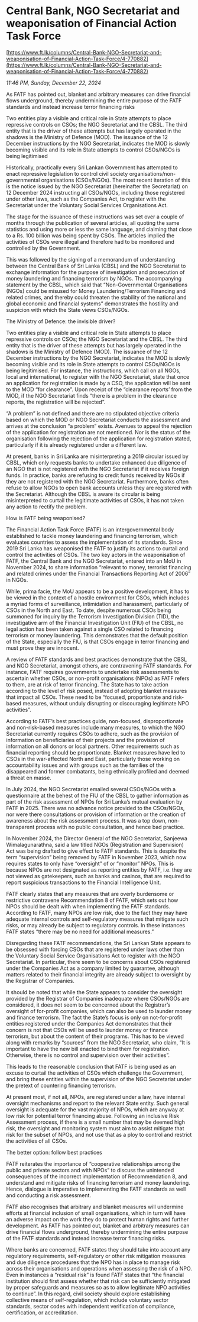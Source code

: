 # Central Bank, NGO Secretariat and weaponisation of Financial Action Task Force

[https://www.ft.lk/columns/Central-Bank-NGO-Secretariat-and-weaponisation-of-Financial-Action-Task-Force/4-770882](https://www.ft.lk/columns/Central-Bank-NGO-Secretariat-and-weaponisation-of-Financial-Action-Task-Force/4-770882)

*11:46 PM, Sunday, December 22, 2024*

As FATF has pointed out, blanket and arbitrary measures can drive financial flows underground, thereby undermining the entire purpose of the FATF standards and instead increase terror financing risks

Two entities play a visible and critical role in State attempts to place repressive controls on CSOs; the NGO Secretariat and the CBSL. The third entity that is the driver of these attempts but has largely operated in the shadows is the Ministry of Defence (MOD). The issuance of the 12 December instructions by the NGO Secretariat, indicates the MOD is slowly becoming visible and its role in State attempts to control CSOs/NGOs is being legitimised

Historically, practically every Sri Lankan Government has attempted to enact repressive legislation to control civil society organisations/non-governmental organisations (CSOs/NGOs). The most recent iteration of this is the notice issued by the NGO Secretariat (hereinafter the Secretariat) on 12 December 2024 instructing all CSOs/NGOs, including those registered under other laws, such as the Companies Act, to register with the Secretariat under the Voluntary Social Services Organisations Act.

The stage for the issuance of these instructions was set over a couple of months through the publication of several articles, all quoting the same statistics and using more or less the same language, and claiming that close to a Rs. 100 billion was being spent by CSOs. The articles implied the activities of CSOs were illegal and therefore had to be monitored and controlled by the Government.

This was followed by the signing of a memorandum of understanding between the Central Bank of Sri Lanka (CBSL) and the NGO Secretariat to exchange information for the purpose of investigation and prosecution of money laundering and financing terrorism by NGOs. The accompanying statement by the CBSL, which said that “Non-Governmental Organisations (NGOs) could be misused for Money Laundering/Terrorism Financing and related crimes, and thereby could threaten the stability of the national and global economic and financial systems” demonstrates the hostility and suspicion with which the State views CSOs/NGOs.

The Ministry of Defence: the invisible driver?

Two entities play a visible and critical role in State attempts to place repressive controls on CSOs; the NGO Secretariat and the CBSL. The third entity that is the driver of these attempts but has largely operated in the shadows is the Ministry of Defence (MOD). The issuance of the 12 December instructions by the NGO Secretariat, indicates the MOD is slowly becoming visible and its role in State attempts to control CSOs/NGOs is being legitimised. For instance, the instructions, which call on all NGOs, local and international, to register with the NGO Secretariat, state that once an application for registration is made by a CSO, the application will be sent to the MOD “for clearance”. Upon receipt of the “clearance reports’ from the MOD, if the NGO Secretariat finds “there is a problem in the clearance reports, the registration will be rejected”.

“A problem” is not defined and there are no stipulated objective criteria based on which the MOD or NGO Secretariat conducts the assessment and arrives at the conclusion “a problem” exists. Avenues to appeal the rejection of the application for registration are not mentioned. Nor is the status of the organisation following the rejection of the application for registration stated, particularly if it is already registered under a different law.

At present, banks in Sri Lanka are misinterpreting a 2019 circular issued by CBSL, which only requests banks to undertake enhanced due diligence of an NGO that is not registered with the NGO Secretariat if it receives foreign funds. In practice, banks are refusing to credit funds received by NGOs if they are not registered with the NGO Secretariat. Furthermore, banks often refuse to allow NGOs to open bank accounts unless they are registered with the Secretariat. Although the CBSL is aware its circular is being misinterpreted to curtail the legitimate activities of CSOs, it has not taken any action to rectify the problem.

How is FATF being weaponised?

The Financial Action Task Force (FATF) is an intergovernmental body established to tackle money laundering and financing terrorism, which evaluates countries to assess the implementation of its standards. Since 2019 Sri Lanka has weaponised the FATF to justify its actions to curtail and control the activities of CSOs. The two key actors in the weaponisation of FATF, the Central Bank and the NGO Secretariat, entered into an MoU in November 2024, to share information “relevant to money, terrorist financing and related crimes under the Financial Transactions Reporting Act of 2006” in NGOs.

While, prima facie, the MoU appears to be a positive development, it has to be viewed in the context of a hostile environment for CSOs, which includes a myriad forms of surveillance, intimidation and harassment, particularly of CSOs in the North and East. To date, despite numerous CSOs being summoned for inquiry by the Terrorism Investigation Division (TID), the investigative arm of the Financial Investigation Unit (FIU) of the CBSL, no legal action has been taken against a single CSO related to financing terrorism or money laundering. This demonstrates that the default position of the State, especially the FIU, is that CSOs engage in terror financing and must prove they are innocent.

A review of FATF standards and best practices demonstrate that the CBSL and NGO Secretariat, amongst others, are contravening FATF standards. For instance, FATF requires governments to undertake risk assessments to ascertain whether CSOs, or non-profit organisations (NPOs) as FATF refers to them, are at risk of terror financing. The State has to take action according to the level of risk posed, instead of adopting blanket measures that impact all CSOs. These need to be “focused, proportionate and risk-based measures, without unduly disrupting or discouraging legitimate NPO activities”.

According to FATF’s best practices guide, non-focused, disproportionate and non-risk-based measures include many measures, to which the NGO Secretariat currently requires CSOs to adhere, such as the provision of information on beneficiaries of their projects and the provision of information on all donors or local partners. Other requirements such as financial reporting should be proportionate. Blanket measures have led to CSOs in the war-affected North and East, particularly those working on accountability issues and with groups such as the families of the disappeared and former combatants, being ethnically profiled and deemed a threat en masse.

In July 2024, the NGO Secretariat emailed several CSOs/NGOs with a questionnaire at the behest of the FIU of the CBSL to gather information as part of the risk assessment of NPOs for Sri Lanka’s mutual evaluation by FATF in 2025. There was no advance notice provided to the CSOs/NGOs, nor were there consultations or provision of information or the creation of awareness about the risk assessment process. It was a top down, non-transparent process with no public consultation, and hence bad practice.

In November 2024, the Director General of the NGO Secretariat, Sanjeewa Wimalagunarathna, said a law titled NGOs (Registration and Supervision) Act was being drafted to give effect to FATF standards. This is despite the term “supervision” being removed by FATF in November 2023, which now requires states to only have “oversight” of or “monitor” NPOs. This is because NPOs are not designated as reporting entities by FATF, i.e. they are not viewed as gatekeepers, such as banks and casinos, that are required to report suspicious transactions to the Financial Intelligence Unit.

FATF clearly states that any measures that are overly burdensome or restrictive contravene Recommendation 8 of FATF, which sets out how NPOs should be dealt with when implementing the FATF standards. According to FATF, many NPOs are low risk, due to the fact they may have adequate internal controls and self-regulatory measures that mitigate such risks, or may already be subject to regulatory controls. In these instances FATF states “there may be no need for additional measures.”

Disregarding these FATF recommendations, the Sri Lankan State appears to be obsessed with forcing CSOs that are registered under laws other than the Voluntary Social Service Organisations Act to register with the NGO Secretariat. In particular, there seem to be concerns about CSOs registered under the Companies Act as a company limited by guarantee, although matters related to their financial integrity are already subject to oversight by the Registrar of Companies.

It should be noted that while the State appears to consider the oversight provided by the Registrar of Companies inadequate where CSOs/NGOs are considered, it does not seem to be concerned about the Registrar’s oversight of for-profit companies, which can also be used to launder money and finance terrorism. The fact the State’s focus is only on not-for-profit entities registered under the Companies Act demonstrates that their concern is not that CSOs will be used to launder money or finance terrorism, but about the content of their programs. This has to be viewed along with remarks by “sources” from the NGO Secretariat, who claim, “It is important to have the new bill enacted to bind them for registration. Otherwise, there is no control and supervision over their activities”.

This leads to the reasonable conclusion that FATF is being used as an excuse to curtail the activities of CSOs which challenge the Government, and bring these entities within the supervision of the NGO Secretariat under the pretext of countering financing terrorism.

At present most, if not all, NPOs, are registered under a law, have internal oversight mechanisms and report to the relevant State entity. Such general oversight is adequate for the vast majority of NPOs, which are anyway at low risk for potential terror financing abuse. Following an inclusive Risk Assessment process, if there is a small number that may be deemed high risk, the oversight and monitoring system must aim to assist mitigate that risk for the subset of NPOs, and not use that as a ploy to control and restrict the activities of all CSOs.

The better option: follow best practices

FATF reiterates the importance of “cooperative relationships among the public and private sectors and with NPOs” to discuss the unintended consequences of the incorrect implementation of Recommendation 8, and understand and mitigate risks of financing terrorism and money laundering. Hence, dialogue is imperative to implementing the FATF standards as well and conducting a risk assessment.

FATF also recognises that arbitrary and blanket measures will undermine efforts at financial inclusion of small organisations, which in turn will have an adverse impact on the work they do to protect human rights and further development. As FATF has pointed out, blanket and arbitrary measures can drive financial flows underground, thereby undermining the entire purpose of the FATF standards and instead increase terror financing risks.

Where banks are concerned, FATF states they should take into account any regulatory requirements, self-regulatory or other risk mitigation measures and due diligence procedures that the NPO has in place to manage risk across their organisations and operations when assessing the risk of a NPO. Even in instances a “residual risk” is found FATF states that “the financial institution should first assess whether that risk can be sufficiently mitigated by proper safeguards and measures so as to allow legitimate NPO activities to continue”. In this regard, civil society should explore establishing collective means of self-regulation, which include voluntary sector standards, sector codes with independent verification of compliance, certification, or accreditation.

